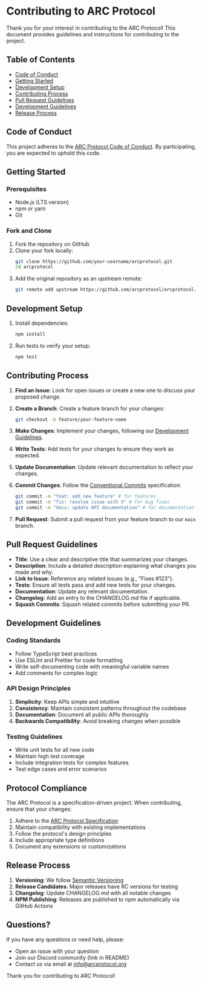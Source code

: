# Contributing to ARC Protocol

Thank you for your interest in contributing to the ARC Protocol! This document provides guidelines and instructions for contributing to the project.

## Table of Contents

- [Code of Conduct](#code-of-conduct)
- [Getting Started](#getting-started)
- [Development Setup](#development-setup)
- [Contributing Process](#contributing-process)
- [Pull Request Guidelines](#pull-request-guidelines)
- [Development Guidelines](#development-guidelines)
- [Release Process](#release-process)

## Code of Conduct

This project adheres to the [ARC Protocol Code of Conduct](./CODE_OF_CONDUCT.md). By participating, you are expected to uphold this code.

## Getting Started

### Prerequisites

- Node.js (LTS version)
- npm or yarn
- Git

### Fork and Clone

1. Fork the repository on GitHub
2. Clone your fork locally:
   ```bash
   git clone https://github.com/your-username/arcprotocol.git
   cd arcprotocol
   ```
3. Add the original repository as an upstream remote:
   ```bash
   git remote add upstream https://github.com/arcprotocol/arcprotocol.git
   ```

## Development Setup

1. Install dependencies:
   ```bash
   npm install
   ```

2. Run tests to verify your setup:
   ```bash
   npm test
   ```

## Contributing Process

1. **Find an Issue**: Look for open issues or create a new one to discuss your proposed change.

2. **Create a Branch**: Create a feature branch for your changes:
   ```bash
   git checkout -b feature/your-feature-name
   ```

3. **Make Changes**: Implement your changes, following our [Development Guidelines](#development-guidelines).

4. **Write Tests**: Add tests for your changes to ensure they work as expected.

5. **Update Documentation**: Update relevant documentation to reflect your changes.

6. **Commit Changes**: Follow the [Conventional Commits](https://www.conventionalcommits.org/) specification:
   ```bash
   git commit -m "feat: add new feature" # for features
   git commit -m "fix: resolve issue with X" # for bug fixes
   git commit -m "docs: update API documentation" # for documentation
   ```

7. **Pull Request**: Submit a pull request from your feature branch to our `main` branch.

## Pull Request Guidelines

- **Title**: Use a clear and descriptive title that summarizes your changes.
- **Description**: Include a detailed description explaining what changes you made and why.
- **Link to Issue**: Reference any related issues (e.g., "Fixes #123").
- **Tests**: Ensure all tests pass and add new tests for your changes.
- **Documentation**: Update any relevant documentation.
- **Changelog**: Add an entry to the CHANGELOG.md file if applicable.
- **Squash Commits**: Squash related commits before submitting your PR.

## Development Guidelines

### Coding Standards

- Follow TypeScript best practices
- Use ESLint and Prettier for code formatting
- Write self-documenting code with meaningful variable names
- Add comments for complex logic

### API Design Principles

1. **Simplicity**: Keep APIs simple and intuitive
2. **Consistency**: Maintain consistent patterns throughout the codebase
3. **Documentation**: Document all public APIs thoroughly
4. **Backwards Compatibility**: Avoid breaking changes when possible

### Testing Guidelines

- Write unit tests for all new code
- Maintain high test coverage
- Include integration tests for complex features
- Test edge cases and error scenarios

## Protocol Compliance

The ARC Protocol is a specification-driven project. When contributing, ensure that your changes:

1. Adhere to the [ARC Protocol Specification](./specification/README.md)
2. Maintain compatibility with existing implementations
3. Follow the protocol's design principles
4. Include appropriate type definitions
5. Document any extensions or customizations

## Release Process

1. **Versioning**: We follow [Semantic Versioning](https://semver.org/)
2. **Release Candidates**: Major releases have RC versions for testing
3. **Changelog**: Update CHANGELOG.md with all notable changes
4. **NPM Publishing**: Releases are published to npm automatically via GitHub Actions

## Questions?

If you have any questions or need help, please:
- Open an issue with your question
- Join our Discord community (link in README)
- Contact us via email at info@arcprotocol.org

Thank you for contributing to ARC Protocol!
